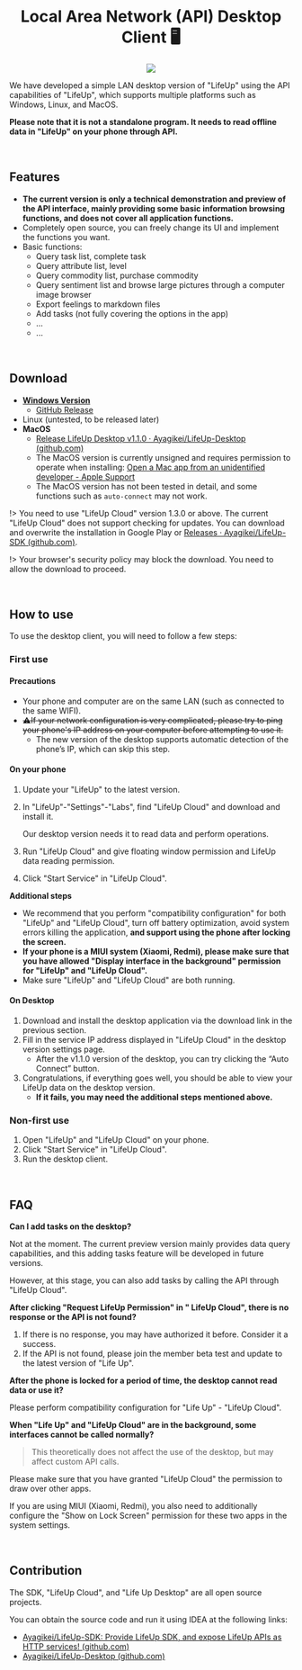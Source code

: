 <h1 align="center" padding="100">Local Area Network (API) Desktop Client 🖥 </h1> <p align="center"> <img src="guide/_media/api/desktop.png" /> </p>

We have developed a simple LAN desktop version of "LifeUp" using the API capabilities of "LifeUp", which supports multiple platforms such as Windows, Linux, and MacOS.

**Please note that it is not a standalone program. It needs to read offline data in "LifeUp" on your phone through API.**

<br/>

## Features

- **The current version is only a technical demonstration and preview of the API interface, mainly providing some basic information browsing functions, and does not cover all application functions.**
- Completely open source, you can freely change its UI and implement the functions you want.
- Basic functions:
  - Query task list, complete task
  - Query attribute list, level
  - Query commodity list, purchase commodity
  - Query sentiment list and browse large pictures through a computer image browser
  - Export feelings to markdown files
  - Add tasks (not fully covering the options in the app)
  - …
  - ...

<br/>

## Download

- **[Windows Version](https://github.com/Ayagikei/LifeUp-Desktop/releases/download/1.1.1/LifeUp.Desktop-1.1.1-windows.zip)**
  - [GitHub Release](https://github.com/Ayagikei/LifeUp-Desktop/releases/latest)
- Linux (untested, to be released later)
- **MacOS**
  - [Release LifeUp Desktop v1.1.0 · Ayagikei/LifeUp-Desktop (github.com)](https://github.com/Ayagikei/LifeUp-Desktop/releases/tag/1.1.0-macos)
  - The MacOS version is currently unsigned and requires permission to operate when installing: [Open a Mac app from an unidentified developer - Apple Support](https://support.apple.com/en-hk/guide/mac-help/mh40616/mac)
  - The MacOS version has not been tested in detail, and some functions such as `auto-connect` may not work.


!> You need to use "LifeUp Cloud" version 1.3.0 or above. The current "LifeUp Cloud" does not support checking for updates. You can download and overwrite the installation in Google Play or [Releases · Ayagikei/LifeUp-SDK (github.com)](https://github.com/Ayagikei/LifeUp-SDK/releases).

!> Your browser's security policy may block the download. You need to allow the download to proceed.

<br/>

## How to use

To use the desktop client, you will need to follow a few steps:

### First use

#### Precautions

- Your phone and computer are on the same LAN (such as connected to the same WIFI).
- <del>⚠If your network configuration is very complicated, please try to ping your phone's IP address on your computer before attempting to use it.</del>
  - The new version of the desktop supports automatic detection of the phone’s IP, which can skip this step.


#### On your phone

1. Update your "LifeUp" to the latest version.

2. In "LifeUp"-"Settings"-"Labs", find "LifeUp Cloud" and download and install it.

   Our desktop version needs it to read data and perform operations.

3. Run "LifeUp Cloud" and give floating window permission and LifeUp data reading permission.

4. Click "Start Service" in "LifeUp Cloud".

**Additional steps**

- We recommend that you perform "compatibility configuration" for both "LifeUp" and "LifeUp Cloud", turn off battery optimization, avoid system errors killing the application, **and support using the phone after locking the screen.**
- **If your phone is a MIUI system (Xiaomi, Redmi), please make sure that you have allowed "Display interface in the background" permission for "LifeUp" and "LifeUp Cloud".**
- Make sure "LifeUp" and "LifeUp Cloud" are both running.

#### On Desktop

1. Download and install the desktop application via the download link in the previous section.
2. Fill in the service IP address displayed in "LifeUp Cloud" in the desktop version settings page.
   - After the v1.1.0 version of the desktop, you can try clicking the “Auto Connect” button.
3. Congratulations, if everything goes well, you should be able to view your LifeUp data on the desktop version.
   - **If it fails, you may need the additional steps mentioned above.**

### Non-first use

1. Open "LifeUp" and "LifeUp Cloud" on your phone.
2. Click "Start Service" in "LifeUp Cloud".
3. Run the desktop client.

<br/>

## FAQ

**Can I add tasks on the desktop?**

Not at the moment. The current preview version mainly provides data query capabilities, and this adding tasks feature will be developed in future versions.

However, at this stage, you can also add tasks by calling the API through "LifeUp Cloud".

**After clicking "Request LifeUp Permission" in " LifeUp Cloud", there is no response or the API is not found?**

1. If there is no response, you may have authorized it before. Consider it a success.
2. If the API is not found, please join the member beta test and update to the latest version of "Life Up".

**After the phone is locked for a period of time, the desktop cannot read data or use it?**

Please perform compatibility configuration for "Life Up" - "LifeUp Cloud".

**When "Life Up" and "LifeUp Cloud" are in the background, some interfaces cannot be called normally?**

> This theoretically does not affect the use of the desktop, but may affect custom API calls.

Please make sure that you have granted "LifeUp Cloud" the permission to draw over other apps.

If you are using MIUI (Xiaomi, Redmi), you also need to additionally configure the "Show on Lock Screen" permission for these two apps in the system settings.

<br/>

## Contribution

The SDK, "LifeUp Cloud", and "Life Up Desktop" are all open source projects.

You can obtain the source code and run it using IDEA at the following links:

- [Ayagikei/LifeUp-SDK: Provide LifeUp SDK, and expose LifeUp APIs as HTTP services! (github.com)](https://github.com/Ayagikei/LifeUp-SDK)
- [Ayagikei/LifeUp-Desktop (github.com)](https://github.com/Ayagikei/LifeUp-Desktop)